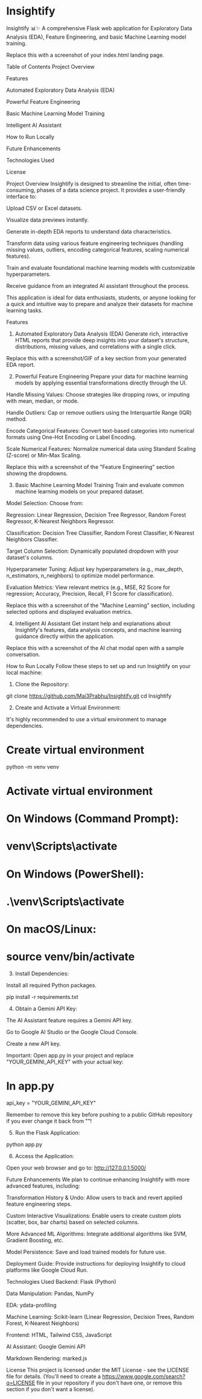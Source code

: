# Insightify
Insightify 📊✨
A comprehensive Flask web application for Exploratory Data Analysis (EDA), Feature Engineering, and basic Machine Learning model training.

Replace this with a screenshot of your index.html landing page.

Table of Contents
Project Overview

Features

Automated Exploratory Data Analysis (EDA)

Powerful Feature Engineering

Basic Machine Learning Model Training

Intelligent AI Assistant

How to Run Locally

Future Enhancements

Technologies Used

License

Project Overview
Insightify is designed to streamline the initial, often time-consuming, phases of a data science project. It provides a user-friendly interface to:

Upload CSV or Excel datasets.

Visualize data previews instantly.

Generate in-depth EDA reports to understand data characteristics.

Transform data using various feature engineering techniques (handling missing values, outliers, encoding categorical features, scaling numerical features).

Train and evaluate foundational machine learning models with customizable hyperparameters.

Receive guidance from an integrated AI assistant throughout the process.

This application is ideal for data enthusiasts, students, or anyone looking for a quick and intuitive way to prepare and analyze their datasets for machine learning tasks.

Features
1. Automated Exploratory Data Analysis (EDA)
Generate rich, interactive HTML reports that provide deep insights into your dataset's structure, distributions, missing values, and correlations with a single click.

Replace this with a screenshot/GIF of a key section from your generated EDA report.

2. Powerful Feature Engineering
Prepare your data for machine learning models by applying essential transformations directly through the UI.

Handle Missing Values: Choose strategies like dropping rows, or imputing with mean, median, or mode.

Handle Outliers: Cap or remove outliers using the Interquartile Range (IQR) method.

Encode Categorical Features: Convert text-based categories into numerical formats using One-Hot Encoding or Label Encoding.

Scale Numerical Features: Normalize numerical data using Standard Scaling (Z-score) or Min-Max Scaling.

Replace this with a screenshot of the "Feature Engineering" section showing the dropdowns.

3. Basic Machine Learning Model Training
Train and evaluate common machine learning models on your prepared dataset.

Model Selection: Choose from:

Regression: Linear Regression, Decision Tree Regressor, Random Forest Regressor, K-Nearest Neighbors Regressor.

Classification: Decision Tree Classifier, Random Forest Classifier, K-Nearest Neighbors Classifier.

Target Column Selection: Dynamically populated dropdown with your dataset's columns.

Hyperparameter Tuning: Adjust key hyperparameters (e.g., max_depth, n_estimators, n_neighbors) to optimize model performance.

Evaluation Metrics: View relevant metrics (e.g., MSE, R2 Score for regression; Accuracy, Precision, Recall, F1 Score for classification).

Replace this with a screenshot of the "Machine Learning" section, including selected options and displayed evaluation metrics.

4. Intelligent AI Assistant
Get instant help and explanations about Insightify's features, data analysis concepts, and machine learning guidance directly within the application.

Replace this with a screenshot of the AI chat modal open with a sample conversation.

How to Run Locally
Follow these steps to set up and run Insightify on your local machine:

1. Clone the Repository:

git clone https://github.com/Mai3Prabhu/Insightify.git
cd Insightify

2. Create and Activate a Virtual Environment:

It's highly recommended to use a virtual environment to manage dependencies.

# Create virtual environment
python -m venv venv

# Activate virtual environment
# On Windows (Command Prompt):
# venv\Scripts\activate
# On Windows (PowerShell):
# .\venv\Scripts\activate
# On macOS/Linux:
# source venv/bin/activate

3. Install Dependencies:

Install all required Python packages.

pip install -r requirements.txt

4. Obtain a Gemini API Key:

The AI Assistant feature requires a Gemini API key.

Go to Google AI Studio or the Google Cloud Console.

Create a new API key.

Important: Open app.py in your project and replace "YOUR_GEMINI_API_KEY" with your actual key:

# In app.py
api_key = "YOUR_GEMINI_API_KEY"

Remember to remove this key before pushing to a public GitHub repository if you ever change it back from ""!

5. Run the Flask Application:

python app.py

6. Access the Application:

Open your web browser and go to: http://127.0.0.1:5000/

Future Enhancements
We plan to continue enhancing Insightify with more advanced features, including:

Transformation History & Undo: Allow users to track and revert applied feature engineering steps.

Custom Interactive Visualizations: Enable users to create custom plots (scatter, box, bar charts) based on selected columns.

More Advanced ML Algorithms: Integrate additional algorithms like SVM, Gradient Boosting, etc.

Model Persistence: Save and load trained models for future use.

Deployment Guide: Provide instructions for deploying Insightify to cloud platforms like Google Cloud Run.

Technologies Used
Backend: Flask (Python)

Data Manipulation: Pandas, NumPy

EDA: ydata-profiling

Machine Learning: Scikit-learn (Linear Regression, Decision Trees, Random Forest, K-Nearest Neighbors)

Frontend: HTML, Tailwind CSS, JavaScript

AI Assistant: Google Gemini API

Markdown Rendering: marked.js

License
This project is licensed under the MIT License - see the LICENSE file for details.
(You'll need to create a https://www.google.com/search?q=LICENSE file in your repository if you don't have one, or remove this section if you don't want a license).

